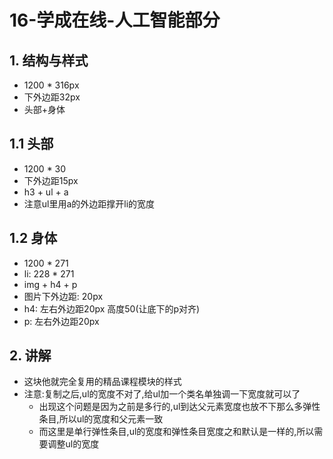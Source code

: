 # 16-学成在线-人工智能部分

## 1. 结构与样式

- 1200 * 316px
- 下外边距32px
- 头部+身体

## 1.1 头部

- 1200 * 30
- 下外边距15px
- h3 + ul + a
- 注意ul里用a的外边距撑开li的宽度

## 1.2 身体

- 1200 * 271
- li: 228 * 271
- img + h4 + p
- 图片下外边距: 20px
- h4: 左右外边距20px 高度50(让底下的p对齐)
- p: 左右外边距20px

## 2. 讲解

- 这块他就完全复用的精品课程模块的样式
- 注意:复制之后,ul的宽度不对了,给ul加一个类名单独调一下宽度就可以了
  - 出现这个问题是因为之前是多行的,ul到达父元素宽度也放不下那么多弹性条目,所以ul的宽度和父元素一致
  - 而这里是单行弹性条目,ul的宽度和弹性条目宽度之和默认是一样的,所以需要调整ul的宽度